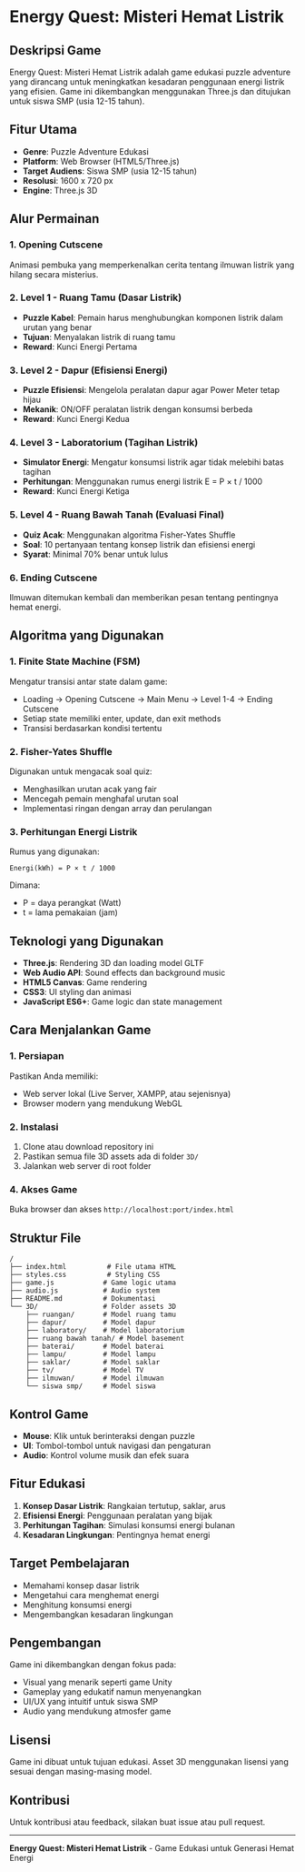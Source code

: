 # Energy Quest: Misteri Hemat Listrik

## Deskripsi Game
Energy Quest: Misteri Hemat Listrik adalah game edukasi puzzle adventure yang dirancang untuk meningkatkan kesadaran penggunaan energi listrik yang efisien. Game ini dikembangkan menggunakan Three.js dan ditujukan untuk siswa SMP (usia 12-15 tahun).

## Fitur Utama
- **Genre**: Puzzle Adventure Edukasi
- **Platform**: Web Browser (HTML5/Three.js)
- **Target Audiens**: Siswa SMP (usia 12-15 tahun)
- **Resolusi**: 1600 x 720 px
- **Engine**: Three.js 3D

## Alur Permainan

### 1. Opening Cutscene
Animasi pembuka yang memperkenalkan cerita tentang ilmuwan listrik yang hilang secara misterius.

### 2. Level 1 - Ruang Tamu (Dasar Listrik)
- **Puzzle Kabel**: Pemain harus menghubungkan komponen listrik dalam urutan yang benar
- **Tujuan**: Menyalakan listrik di ruang tamu
- **Reward**: Kunci Energi Pertama

### 3. Level 2 - Dapur (Efisiensi Energi)
- **Puzzle Efisiensi**: Mengelola peralatan dapur agar Power Meter tetap hijau
- **Mekanik**: ON/OFF peralatan listrik dengan konsumsi berbeda
- **Reward**: Kunci Energi Kedua

### 4. Level 3 - Laboratorium (Tagihan Listrik)
- **Simulator Energi**: Mengatur konsumsi listrik agar tidak melebihi batas tagihan
- **Perhitungan**: Menggunakan rumus energi listrik E = P × t / 1000
- **Reward**: Kunci Energi Ketiga

### 5. Level 4 - Ruang Bawah Tanah (Evaluasi Final)
- **Quiz Acak**: Menggunakan algoritma Fisher-Yates Shuffle
- **Soal**: 10 pertanyaan tentang konsep listrik dan efisiensi energi
- **Syarat**: Minimal 70% benar untuk lulus

### 6. Ending Cutscene
Ilmuwan ditemukan kembali dan memberikan pesan tentang pentingnya hemat energi.

## Algoritma yang Digunakan

### 1. Finite State Machine (FSM)
Mengatur transisi antar state dalam game:
- Loading → Opening Cutscene → Main Menu → Level 1-4 → Ending Cutscene
- Setiap state memiliki enter, update, dan exit methods
- Transisi berdasarkan kondisi tertentu

### 2. Fisher-Yates Shuffle
Digunakan untuk mengacak soal quiz:
- Menghasilkan urutan acak yang fair
- Mencegah pemain menghafal urutan soal
- Implementasi ringan dengan array dan perulangan

### 3. Perhitungan Energi Listrik
Rumus yang digunakan:
```
Energi(kWh) = P × t / 1000
```
Dimana:
- P = daya perangkat (Watt)
- t = lama pemakaian (jam)

## Teknologi yang Digunakan
- **Three.js**: Rendering 3D dan loading model GLTF
- **Web Audio API**: Sound effects dan background music
- **HTML5 Canvas**: Game rendering
- **CSS3**: UI styling dan animasi
- **JavaScript ES6+**: Game logic dan state management

## Cara Menjalankan Game

### 1. Persiapan
Pastikan Anda memiliki:
- Web server lokal (Live Server, XAMPP, atau sejenisnya)
- Browser modern yang mendukung WebGL

### 2. Instalasi
1. Clone atau download repository ini
2. Pastikan semua file 3D assets ada di folder `3D/`
3. Jalankan web server di root folder

### 4. Akses Game
Buka browser dan akses `http://localhost:port/index.html`

## Struktur File
```
/
├── index.html          # File utama HTML
├── styles.css          # Styling CSS
├── game.js            # Game logic utama
├── audio.js           # Audio system
├── README.md          # Dokumentasi
└── 3D/                # Folder assets 3D
    ├── ruangan/       # Model ruang tamu
    ├── dapur/         # Model dapur
    ├── laboratory/    # Model laboratorium
    ├── ruang bawah tanah/ # Model basement
    ├── baterai/       # Model baterai
    ├── lampu/         # Model lampu
    ├── saklar/        # Model saklar
    ├── tv/            # Model TV
    ├── ilmuwan/       # Model ilmuwan
    └── siswa smp/     # Model siswa
```

## Kontrol Game
- **Mouse**: Klik untuk berinteraksi dengan puzzle
- **UI**: Tombol-tombol untuk navigasi dan pengaturan
- **Audio**: Kontrol volume musik dan efek suara

## Fitur Edukasi
1. **Konsep Dasar Listrik**: Rangkaian tertutup, saklar, arus
2. **Efisiensi Energi**: Penggunaan peralatan yang bijak
3. **Perhitungan Tagihan**: Simulasi konsumsi energi bulanan
4. **Kesadaran Lingkungan**: Pentingnya hemat energi

## Target Pembelajaran
- Memahami konsep dasar listrik
- Mengetahui cara menghemat energi
- Menghitung konsumsi energi
- Mengembangkan kesadaran lingkungan

## Pengembangan
Game ini dikembangkan dengan fokus pada:
- Visual yang menarik seperti game Unity
- Gameplay yang edukatif namun menyenangkan
- UI/UX yang intuitif untuk siswa SMP
- Audio yang mendukung atmosfer game

## Lisensi
Game ini dibuat untuk tujuan edukasi. Asset 3D menggunakan lisensi yang sesuai dengan masing-masing model.

## Kontribusi
Untuk kontribusi atau feedback, silakan buat issue atau pull request.

---
**Energy Quest: Misteri Hemat Listrik** - Game Edukasi untuk Generasi Hemat Energi